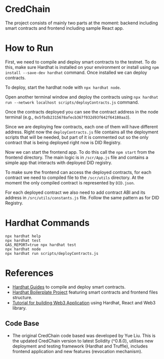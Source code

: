 # CredChain

The project consists of mainly two parts at the moment: backend including smart contracts and frontend including sample React app.

# How to Run

First, we need to compile and deploy smart contracts to the testnet. To do this, make sure Hardhat is installed on your environment or install using `npm install --save-dev hardhat` command. Once installed we can deploy contracts.  

To deploy, start the hardhat node with `npx hardhat node`.  

Open another terminal window and deploy the contracts using `npx hardhat run --network localhost scripts/deployContracts.js` command.  

Once the contracts deployed you can see the contract address in the node terminal (e.g., `0x5fbdb2315678afecb367f032d93f642f64180aa3`). 

Since we are deploying few contracts, each one of them will have different address. Right now the `deployContracts.js` file contains all the deployment scripts that will be needed, but part of it is commented out so the only contract that is being deployed right now is DID Registry. 

Now we can start the frontend app. To do this call the `npm start` from the frontend directory. The main logic is in `/scr/App.js` file and contains a simple app that interacts with deployed DID registry.  

To make sure the frontend can access the deployed contracts, for each contract we need to compiled file to the `/scr/utils` directory. At the moment the only compiled contract is represented by `DID.json`.  

For each deployed contract we also need to add contract ABI and its address in `/src/utils/constants.js` file. Follow the same pattern as for DID Registry.  

# Hardhat Commands 

```shell
npx hardhat help
npx hardhat test
GAS_REPORT=true npx hardhat test
npx hardhat node
npx hardhat run scripts/deployContracts.js
```

# References 
- [Hardhat Guides](https://hardhat.org/hardhat-runner/docs/guides/project-setup) to compile and deploy smart contracts.
- [Hardhat Boilerplate Project](https://hardhat.org/tutorial/boilerplate-project) featuring smart contracts and frontend files structure. 
- [Tutorial for building Web3 Application](https://medium.com/coinmonks/build-a-web-3-application-with-solidity-hardhat-react-and-web3js-61b7ff137885) using Hardhat, React and Web3 library. 

## Code Base 
- The original CredChain code based was developed by Yue Liu. This is the updated CredChain version to latest Solidity (^0.8.0), utilises new deployment and testing framework (Hardhat and Truffle), includes frontend application and new features (revocation mechanism). 
